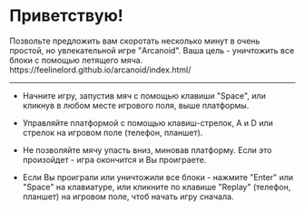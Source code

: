 <h1> Приветствую! </h1> Позвольте предложить вам скоротать несколько минут в очень простой, но увлекательной игре "Arcanoid".
Ваша цель - уничтожить все блоки с помощью летящего мяча. https://feelinelord.github.io/arcanoid/index.html/
<hr>

- Начните игру, запустив мяч с помощью клавиши "Space", или кликнув в любом месте игрового поля, выше платформы.

- Управляйте платформой с помощью клавиш-стрелок, A и D или стрелок на игровом поле (телефон, планшет).

- Не позволяйте мячу упасть вниз, миновав платформу. Если это произойдет - игра окончится и Вы проиграете.

- Если Вы проиграли или уничтожили все блоки - нажмите "Enter" или "Space" на клавиатуре, или кликните по клавише "Replay"
(телефон, планшет) на игровом поле, чтоб начать игру сначала.




